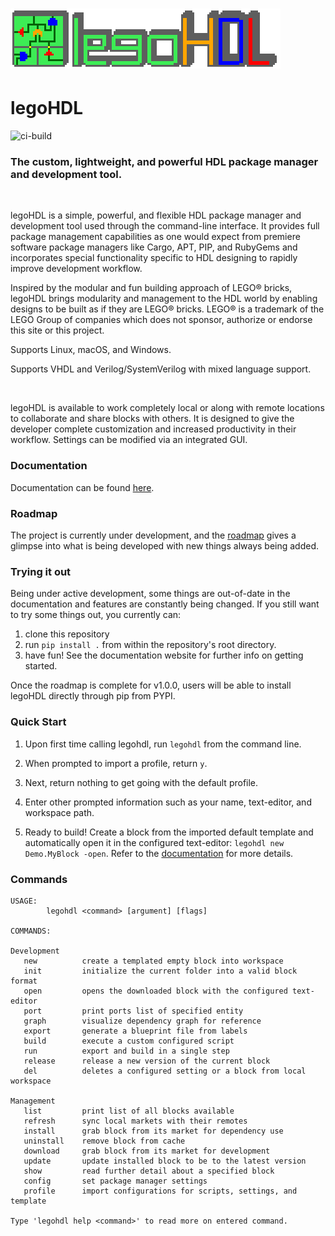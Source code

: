 # ![](./docs/assets/title_3x.png)

# legoHDL
![ci-build](https://github.com/c-rus/legohdl/actions/workflows/build.yml/badge.svg)
### The custom, lightweight, and powerful HDL package manager and development tool.
  
<br />  

legoHDL is a simple, powerful, and flexible HDL package manager and development tool used through the command-line interface. It provides full package management capabilities as one would expect from premiere software package managers like Cargo, APT, PIP, and RubyGems and incorporates special functionality specific to HDL designing to rapidly improve development workflow.

Inspired by the modular and fun building approach of LEGO® bricks, legoHDL brings modularity and management to the HDL world by enabling designs to be built as if they are LEGO® bricks. LEGO® is a trademark of the LEGO Group of companies which does not sponsor, authorize or endorse this site or this project.

Supports Linux, macOS, and Windows.

Supports VHDL and Verilog/SystemVerilog with mixed language support.

<br />

legoHDL is available to work completely local or along with remote locations to collaborate and share blocks with others. It is designed to give the developer complete customization and increased productivity in their workflow. Settings can be modified via an integrated GUI.
<br /> 

### __Documentation__

Documentation can be found [here](https://hdl.notion.site/legoHDL-f798525eee2f4378bcf5e970ae6373cf). 


### __Roadmap__
The project is currently under development, and the [roadmap](https://github.com/c-rus/legoHDL/projects/1) gives a glimpse into what is being developed with new things always being added.

### __Trying it out__
Being under active development, some things are out-of-date in the documentation and features are constantly being changed. If you still want to try some things out, you currently can:
1. clone this repository
2. run `pip install .` from within the repository's root directory.
3. have fun! See the documentation website for further info on getting started.

Once the roadmap is complete for v1.0.0, users will be able to install legoHDL directly through pip from PYPI.

### __Quick Start__

1. Upon first time calling legohdl, run `legohdl` from the command line.

2. When prompted to import a profile, return `y`.

3. Next, return nothing to get going with the default profile.

4. Enter other prompted information such as your name, text-editor, and workspace path.

5. Ready to build! Create a block from the imported default template and automatically open it in the configured text-editor: `legohdl new Demo.MyBlock -open`. Refer
to the [documentation](https://hdl.notion.site/legoHDL-f798525eee2f4378bcf5e970ae6373cf) for more details.

### Commands

```
USAGE:             
        legohdl <command> [argument] [flags]            

COMMANDS:

Development
   new          create a templated empty block into workspace
   init         initialize the current folder into a valid block format
   open         opens the downloaded block with the configured text-editor
   port         print ports list of specified entity
   graph        visualize dependency graph for reference
   export       generate a blueprint file from labels
   build        execute a custom configured script
   run          export and build in a single step
   release      release a new version of the current block
   del          deletes a configured setting or a block from local workspace

Management
   list         print list of all blocks available
   refresh      sync local markets with their remotes
   install      grab block from its market for dependency use
   uninstall    remove block from cache
   download     grab block from its market for development
   update       update installed block to be to the latest version
   show         read further detail about a specified block
   config       set package manager settings
   profile      import configurations for scripts, settings, and template

Type 'legohdl help <command>' to read more on entered command.

```
